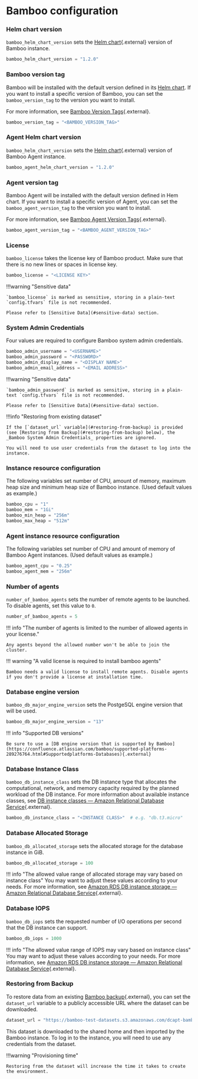 # Bamboo configuration

### Helm chart version

`bamboo_helm_chart_version` sets the [Helm chart](https://github.com/atlassian/data-center-helm-charts){.external} version of Bamboo instance.

```terraform
bamboo_helm_chart_version = "1.2.0"
```

### Bamboo version tag

Bamboo will be installed with the default version defined in its [Helm chart](https://github.com/atlassian/data-center-helm-charts/blob/7e7897dda093b174ce66b4294b0783663a4eddaf/src/main/charts/bamboo/Chart.yaml#L6). If you want to install a specific version of Bamboo, you can set the `bamboo_version_tag` to the version you want to install.

For more information, see [Bamboo Version Tags](https://hub.docker.com/r/atlassian/bamboo/tags){.external}.

```terraform
bamboo_version_tag = "<BAMBOO_VERSION_TAG>"
```


### Agent Helm chart version

`bamboo_helm_chart_version` sets the [Helm chart](https://github.com/atlassian/data-center-helm-charts){.external} version of Bamboo Agent instance.

```terraform
bamboo_agent_helm_chart_version = "1.2.0"
```

### Agent version tag

Bamboo Agent will be installed with the default version defined in Hem chart. If you want to install a specific version of Agent, you can set the `bamboo_agent_version_tag` to the version you want to install.

For more information, see [Bamboo Agent Version Tags](https://hub.docker.com/r/atlassian/bamboo-agent-base/tags){.external}.

```terraform
bamboo_agent_version_tag = "<BAMBOO_AGENT_VERSION_TAG>"
```

### License

`bamboo_license` takes the license key of Bamboo product. Make sure that there is no new lines or spaces in license key.

```terraform
bamboo_license = "<LICENSE KEY>"
```

!!!warning "Sensitive data"

    `bamboo_license` is marked as sensitive, storing in a plain-text `config.tfvars` file is not recommended. 

    Please refer to [Sensitive Data](#sensitive-data) section.

### System Admin Credentials

Four values are required to configure Bamboo system admin credentials.

```terraform
bamboo_admin_username = "<USERNAME>"
bamboo_admin_password = "<PASSWORD>"
bamboo_admin_display_name = "<DISPLAY NAME>"
bamboo_admin_email_address = "<EMAIL ADDRESS>"
```

!!!warning "Sensitive data"

    `bamboo_admin_password` is marked as sensitive, storing in a plain-text `config.tfvars` file is not recommended.

    Please refer to [Sensitive Data](#sensitive-data) section.

!!!info "Restoring from existing dataset"

    If the [`dataset_url` variable](#restoring-from-backup) is provided (see [Restoring from Backup](#restoring-from-backup) below), the _Bamboo System Admin Credentials_ properties are ignored.

    You will need to use user credentials from the dataset to log into the instance.

### Instance resource configuration

The following variables set number of CPU, amount of memory, maximum heap size and minimum heap size of Bamboo instance. (Used default values as example.)

```terraform
bamboo_cpu = "1"
bamboo_mem = "1Gi"
bamboo_min_heap = "256m"
bamboo_max_heap = "512m"
```

### Agent instance resource configuration

The following variables set number of CPU and amount of memory of Bamboo Agent instances. (Used default values as example.)

```terraform
bamboo_agent_cpu = "0.25"
bamboo_agent_mem = "256m"
```

### Number of agents

`number_of_bamboo_agents` sets the number of remote agents to be launched. To disable agents, set this value to `0`.

```terraform
number_of_bamboo_agents = 5
```

!!! info "The number of agents is limited to the number of allowed agents in your license."
    
    Any agents beyond the allowed number won't be able to join the cluster.

!!! warning "A valid license is required to install bamboo agents"
    
    Bamboo needs a valid license to install remote agents. Disable agents if you don't provide a license at installation time.

### Database engine version

`bamboo_db_major_engine_version` sets the PostgeSQL engine version that will be used.

```terraform
bamboo_db_major_engine_version = "13" 
```

!!! info "Supported DB versions"

    Be sure to use a [DB engine version that is supported by Bamboo](https://confluence.atlassian.com/bamboo/supported-platforms-289276764.html#Supportedplatforms-Databases){.external} 

### Database Instance Class

`bamboo_db_instance_class` sets the DB instance type that allocates the computational, network, and memory capacity required by the planned workload of the DB instance. For more information about available instance classes, see [DB instance classes — Amazon Relational Database Service](https://docs.aws.amazon.com/AmazonRDS/latest/UserGuide/Concepts.DBInstanceClass.html){.external}.

```terraform
bamboo_db_instance_class = "<INSTANCE CLASS>"  # e.g. "db.t3.micro"
```

### Database Allocated Storage

`bamboo_db_allocated_storage` sets the allocated storage for the database instance in GiB.

```terraform
bamboo_db_allocated_storage = 100 
```

!!! info "The allowed value range of allocated storage may vary based on instance class"
You may want to adjust these values according to your needs. For more information, see [Amazon RDS DB instance storage — Amazon Relational Database Service](https://docs.aws.amazon.com/AmazonRDS/latest/UserGuide/CHAP_Storage.html){.external}.

### Database IOPS

`bamboo_db_iops` sets the requested number of I/O operations per second that the DB instance can support.

```terraform
bamboo_db_iops = 1000
```

!!! info "The allowed value range of IOPS may vary based on instance class"
You may want to adjust these values according to your needs. For more information, see [Amazon RDS DB instance storage — Amazon Relational Database Service](https://docs.aws.amazon.com/AmazonRDS/latest/UserGuide/CHAP_Storage.html){.external}.

### Restoring from Backup

To restore data from an existing [Bamboo backup](https://confluence.atlassian.com/bamboo/exporting-data-for-backup-289277255.html){.external},
you can set the `dataset_url` variable to a publicly accessible URL where the dataset can be downloaded.

```terraform
dataset_url = "https://bamboo-test-datasets.s3.amazonaws.com/dcapt-bamboo-no-agents.zip"
```

This dataset is downloaded to the shared home and then imported by the Bamboo instance. To log in to the instance,
you will need to use any credentials from the dataset.

!!!warning "Provisioning time"
    
    Restoring from the dataset will increase the time it takes to create the environment.